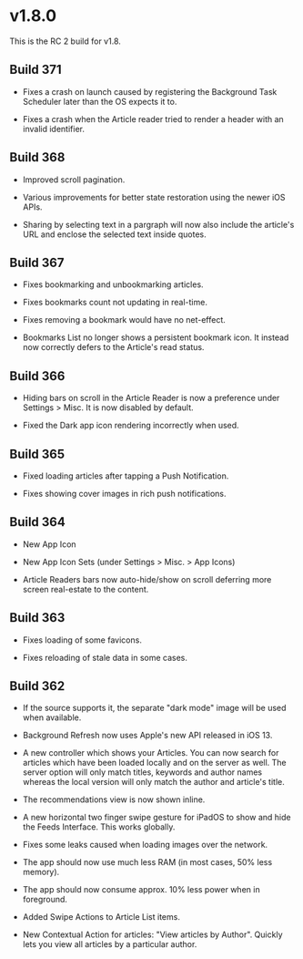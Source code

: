 # v1.8.0

This is the RC 2 build for v1.8.

## Build 371

- Fixes a crash on launch caused by registering the Background Task Scheduler later than the OS expects it to. 

- Fixes a crash when the Article reader tried to render a header with an invalid identifier. 

## Build 368

- Improved scroll pagination. 

- Various improvements for better state restoration using the newer iOS APIs. 

- Sharing by selecting text in a pargraph will now also include the article's URL and enclose the selected text inside quotes. 

## Build 367

- Fixes bookmarking and unbookmarking articles. 

- Fixes bookmarks count not updating in real-time. 

- Fixes removing a bookmark would have no net-effect. 

- Bookmarks List no longer shows a persistent bookmark icon. It instead now correctly defers to the Article's read status.

## Build 366

- Hiding bars on scroll in the Article Reader is now a preference under Settings > Misc. It is now disabled by default. 

- Fixed the Dark app icon rendering incorrectly when used. 

## Build 365 

- Fixed loading articles after tapping a Push Notification.

- Fixes showing cover images in rich push notifications.

## Build 364

- New App Icon

- New App Icon Sets (under Settings > Misc. > App Icons)

- Article Readers bars now auto-hide/show on scroll deferring more screen real-estate to the content. 

## Build 363

- Fixes loading of some favicons. 

- Fixes reloading of stale data in some cases. 

## Build 362

- If the source supports it, the separate "dark mode" image will be used when available. 

- Background Refresh now uses Apple's new API released in iOS 13.  

- A new controller which shows your Articles. You can now search for articles which have been loaded locally and on the server as well. The server option will only match titles,  keywords and author names whereas the local version will only match the author and article's title. 

- The recommendations view is now shown inline. 

- A new horizontal two finger swipe gesture for iPadOS to show and hide the Feeds Interface. This works globally.  

- Fixes some leaks caused when loading images over the network. 

- The app should now use much less RAM (in most cases, 50% less memory). 

- The app should now consume approx. 10% less power when in foreground. 

- Added Swipe Actions to Article List items. 

- New Contextual Action for articles: "View articles by Author". Quickly lets you view all articles by a particular author. 
